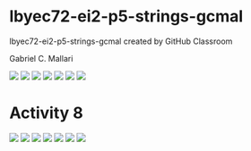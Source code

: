 # lbyec72-ei2-p5-strings-gcmal
lbyec72-ei2-p5-strings-gcmal created by GitHub Classroom

Gabriel C. Mallari

![](pic1.PNG)
![](pic2.PNG)
![](pic3.PNG)
![](pic4.PNG)
![](pic5.PNG)
![](pic7.PNG)
![](pic8.PNG)

# Activity 8
![](pic1.1.PNG)
![](pic2.1.PNG)
![](pic3.1.PNG)
![](pic4.1.PNG)
![](pic5.1.PNG)
![](pic6.1.PNG)
![](pic7.1.PNG)

